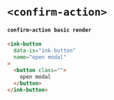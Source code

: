 # `<confirm-action>`

#### `confirm-action basic render`

```html
<ink-button
  data-is="ink-button"
  name="open modal"
>
  <button class="">
    open modal
  </button>
</ink-button>

```

